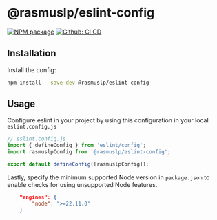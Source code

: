 # @rasmuslp/eslint-config

[![NPM package](https://img.shields.io/npm/v/@rasmuslp/eslint-config.svg)](https://www.npmjs.com/package/@rasmuslp/eslint-config)
[![Github: CI CD](https://github.com/rasmuslp/eslint-config-rasmuslp/workflows/CI%20CD/badge.svg)](https://github.com/rasmuslp/eslint-config-rasmuslp/actions)

## Installation

Install the config:

```bash
npm install --save-dev @rasmuslp/eslint-config
```

## Usage

Configure eslint in your project by using this configuration in your local `eslint.config.js`

```javascript
// eslint.config.js
import { defineConfig } from 'eslint/config';
import rasmuslpConfig from '@rasmuslp/eslint-config';

export default defineConfig([rasmuslpConfig]);
```

Lastly, specify the minimum supported Node version in `package.json` to enable checks for using unsupported Node features.

```json
	"engines": {
		"node": ">=22.11.0"
	}
```
